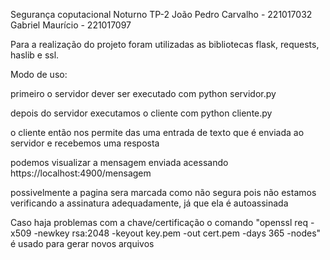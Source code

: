 Segurança coputacional Noturno TP-2 
João Pedro Carvalho - 221017032
Gabriel Maurício - 221017097

Para a realização do projeto foram utilizadas as bibliotecas flask, requests, haslib e ssl.

Modo de uso:

primeiro o servidor dever ser executado com python servidor.py

depois do servidor executamos o cliente com python cliente.py

o cliente então nos permite das uma entrada de texto que é enviada ao servidor e recebemos uma resposta

podemos visualizar a mensagem enviada acessando https://localhost:4900/mensagem

possivelmente a pagina sera marcada como não segura pois não estamos verificando a assinatura adequadamente, já que ela é autoassinada

Caso haja problemas com a chave/certificação o comando "openssl req -x509 -newkey rsa:2048 -keyout key.pem -out cert.pem -days 365 -nodes" é usado para gerar novos arquivos
